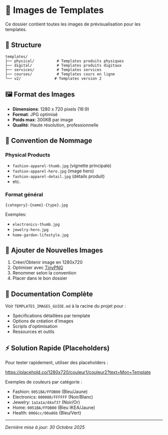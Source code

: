 # 📸 Images de Templates

Ce dossier contient toutes les images de prévisualisation pour les templates.

## 📁 Structure

```
templates/
├── physical/          # Templates produits physiques
├── digital/           # Templates produits digitaux
├── services/          # Templates services
├── courses/           # Templates cours en ligne
└── v2/               # Templates version 2
```

## 🖼️ Format des Images

- **Dimensions**: 1280 x 720 pixels (16:9)
- **Format**: JPG optimisé
- **Poids max**: 300KB par image
- **Qualité**: Haute résolution, professionnelle

## 📝 Convention de Nommage

### Physical Products
- `fashion-apparel-thumb.jpg` (vignette principale)
- `fashion-apparel-hero.jpg` (image hero)
- `fashion-apparel-detail.jpg` (détails produit)
- etc.

### Format général
`{category}-{name}-{type}.jpg`

Exemples:
- `electronics-thumb.jpg`
- `jewelry-hero.jpg`
- `home-garden-lifestyle.jpg`

## 🚀 Ajouter de Nouvelles Images

1. Créer/Obtenir image en 1280x720
2. Optimiser avec [TinyPNG](https://tinypng.com)
3. Renommer selon la convention
4. Placer dans le bon dossier

## 📖 Documentation Complète

Voir `TEMPLATES_IMAGES_GUIDE.md` à la racine du projet pour :
- Spécifications détaillées par template
- Options de création d'images
- Scripts d'optimisation
- Ressources et outils

## ⚡ Solution Rapide (Placeholders)

Pour tester rapidement, utiliser des placeholders :

https://placehold.co/1280x720/couleur1/couleur2?text=Mon+Template

Exemples de couleurs par catégorie :
- Fashion: `0051BA/FFDB00` (Bleu/Jaune)
- Electronics: `000000/FFFFFF` (Noir/Blanc)
- Jewelry: `1a1a1a/d4af37` (Noir/Or)
- Home: `0051BA/FFDB00` (Bleu IKEA/Jaune)
- Health: `0066cc/00a86b` (Bleu/Vert)

---

*Dernière mise à jour: 30 Octobre 2025*

